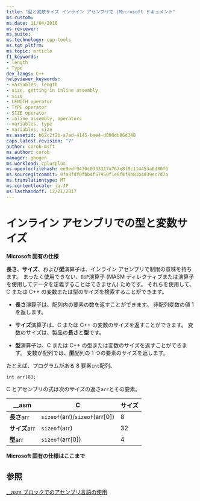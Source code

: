 ```yaml
---
title: "型と変数サイズ インライン アセンブリで |Microsoft ドキュメント"
ms.custom: 
ms.date: 11/04/2016
ms.reviewer: 
ms.suite: 
ms.technology: cpp-tools
ms.tgt_pltfrm: 
ms.topic: article
f1_keywords:
- length
- Type
dev_langs: C++
helpviewer_keywords:
- variables, length
- size, getting in inline assembly
- size
- LENGTH operator
- TYPE operator
- SIZE operator
- inline assembly, operators
- variables, type
- variables, size
ms.assetid: b62c2f2b-a7ad-4145-bae4-d890db86d348
caps.latest.revision: "7"
author: corob-msft
ms.author: corob
manager: ghogen
ms.workload: cplusplus
ms.openlocfilehash: ee9edf9430c0333317a767e8f8c114453a6d80f6
ms.sourcegitcommit: 8fa8fdf0fbb4f57950f1e8f4f9b81b4d39ec7d7a
ms.translationtype: MT
ms.contentlocale: ja-JP
ms.lasthandoff: 12/21/2017
---
```

# <a name="type-and-variable-sizes-in-inline-assembly"></a>インライン アセンブリでの型と変数サイズ
**Microsoft 固有の仕様**  
  
 **長さ**、**サイズ**、および**型**演算子は、インライン アセンブリで制限の意味を持ちます。 まったく使用できない、`DUP`演算子 (MASM ディレクティブまたは演算子を使用してデータを定義することはできません) ためです。 それらを使用して、C または C++ の変数または型のサイズを検索することができます。  
  
-   **長さ**演算子は、配列内の要素の数を返すことができます。 非配列変数の値 1 を返します。  
  
-   **サイズ**演算子は、C または C++ の変数のサイズを返すことができます。 変数のサイズは、製品の**長さ**と**型**です。  
  
-   **型**演算子は、C または C++ の型または変数のサイズを返すことができます。 変数が配列では、**型**配列の 1 つの要素のサイズを返します。  
  
 たとえば、プログラムがある 8 要素`int`配列、  
  
```  
int arr[8];  
```  
  
 C とアセンブリの式は次のサイズの返さ`arr`とその要素。  
  
|__asm|C|サイズ|  
|-------------|-------|----------|  
|**長さ**arr|`sizeof`(arr)/`sizeof`(arr[0])|8|  
|**サイズ**arr|`sizeof`(arr)|32|  
|**型**arr|`sizeof`(arr[0])|4|  
  
 **Microsoft 固有の仕様はここまで**  
  
## <a name="see-also"></a>参照  
 [__asm ブロックでのアセンブリ言語の使用](../../assembler/inline/using-assembly-language-in-asm-blocks.md)